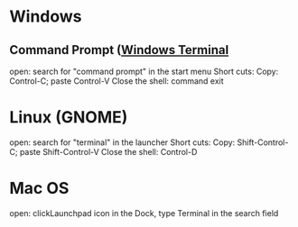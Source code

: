 # Windows


## Command Prompt ([Windows Terminal](https://apps.microsoft.com/detail/9n0dx20hk701?ocid=webpdpshare)

open: search for "command prompt" in the start menu
Short cuts: Copy: Control-C; paste Control-V
Close the shell: command exit

# Linux (GNOME)

open: search for "terminal" in the launcher
Short cuts: Copy: Shift-Control-C; paste Shift-Control-V
Close the shell: Control-D

# Mac OS

open: clickLaunchpad icon in the Dock, type Terminal in the search field

